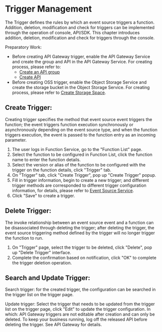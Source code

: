 # Trigger Management

The Trigger defines the rules by which an event source triggers a function. Addition, deletion, modification and check for triggers can be implemented through the operation of console, API/SDK. This chapter introduces addition, deletion, modification and check for triggers through the console.

Preparatory Work:

* Before creating API Gateway trigger, enable the API Gateway Service and create the group and API in the API Gateway Service. For creating process, please refer to:
   - [Create an API group](/documentation/Middleware/API-Gateway/Operation-Guide/Create-APIGroup/Create-APIGroup.md)
   - [Create API](/documentation/Middleware/API-Gateway/Operation-Guide/Create-API/Create-API.md)
* Before creating OSS trigger, enable the Object Storage Service and create the storage bucket in the Object Storage Service. For creating process, please refer to [Create Storage Space](/documentation/Storage-and-CDN/Object-Storage-Service/Operation-Guide/Manage-Bucket/Create-Bucket-2.md).


 

## Create Trigger:

Creating trigger specifies the method that event source event triggers the function; the event triggers function execution synchronously or asynchronously depending on the event source type, and when the function triggers execution, the event is passed to the function entry as an incoming parameter.

1. The user logs in Function Service, go to the "Function List" page.
2. Select the function to be configured in Function List, click the function name to enter the function details.
3. Select the version or alias of the function to be configured with the trigger on the function details, click "Trigger" tab.
4. On "Trigger" tab, click "Create Trigger", pop up "Create Trigger" popup.
5. Fill in trigger information, begin to create a new trigger; and different trigger methods are corresponded to different trigger configuration information, for details, please refer to [Event Source Service](eventsourceservice/eventsource-service.md).
6. Click "Save" to create a trigger.

 

## Delete Trigger:

The invoke relationship between an event source event and a function can be disassociated through deleting the trigger; after deleting the trigger, the event source triggering method defined by the trigger will no longer trigger the function to run.

1. On "Trigger" page, select the trigger to be deleted, click "Delete", pop up "Delete Trigger" interface.
2. Complete the confirmation based on notification, click "OK" to complete the trigger deletion operation.

 

## Search and Update Trigger:

Search trigger: for the created trigger, the configuration can be searched in the trigger list on the trigger page.

Update trigger: Select the trigger that needs to be updated from the trigger list on the trigger page, click "Edit" to update the trigger configuration. In which: API Gateway triggers are not editable after creation and can only be deleted. To keep your business running, log off the released API before deleting the trigger. See API Gateway for details.
